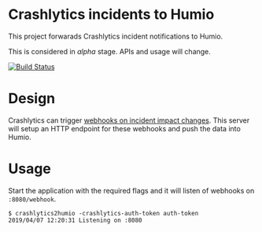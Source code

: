 # Crashlytics incidents to Humio

This project forwarads Crashlytics incident notifications to Humio.

This is considered in *alpha* stage. APIs and usage will change.

[![Build Status](https://travis-ci.com/lunarway/crashlytics2humio.svg?branch=master)](https://travis-ci.com/lunarway/crashlytics2humio)

# Design

Crashlytics can trigger [webhooks on incident impact changes](https://docs.fabric.io/android/crashlytics/custom-web-hooks.html?web%20hooks#custom-web-hooks).
This server will setup an HTTP endpoint for these webhooks and push the data into Humio.

# Usage

Start the application with the required flags and it will listen of webhooks on `:8080/webhook`.

```
$ crashlytics2humio -crashlytics-auth-token auth-token
2019/04/07 12:20:31 Listening on :8080
```

